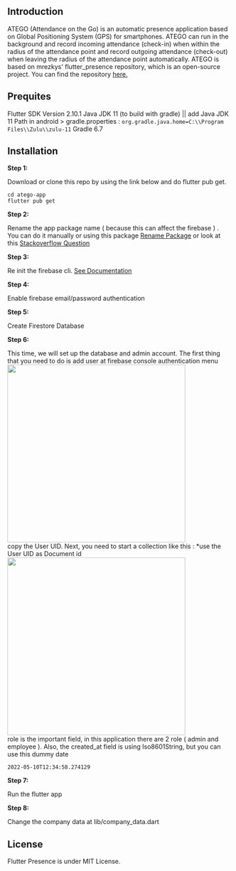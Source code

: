 ## Introduction

ATEGO (Attendance on the Go) is an automatic presence application based on Global Positioning System (GPS) for smartphones. ATEGO can run in the background and record incoming attendance (check-in) when within the radius of the attendance point and record outgoing attendance (check-out) when leaving the radius of the attendance point automatically. ATEGO is based on mrezkys' flutter_presence repository, which is an open-source project. You can find the repository <a href="https://github.com/mrezkys/flutter_presence/">here.</a>

[//]: # (## App Screenshot)

[//]: # ()
[//]: # (<img src="https://github.com/mrezkys/flutter_presence/blob/main/demo/banner.jpg" width="auto" height="auto" >)

[//]: # (<img src="https://github.com/mrezkys/flutter_presence/blob/main/demo/shot.jpg" width="auto" height="auto" >)

[//]: # (<img src="https://github.com/mrezkys/flutter_presence/blob/main/demo/details.jpg" width="auto" height="auto" >)

## Prequites

Flutter SDK Version 2.10.1
Java JDK 11 (to build with gradle) || add Java JDK 11 Path in android > gradle.properties : `org.gradle.java.home=C:\\Program Files\\Zulu\\zulu-11`
Gradle 6.7

## Installation

**Step 1:**

Download or clone this repo by using the link below and do flutter pub get.

```
cd atego-app
flutter pub get
```

**Step 2:**

Rename the app package name ( because this can affect the firebase ) . You can do it manually or using this package <a href="https://pub.dev/packages/rename">Rename Package</a> or look at this <a href="https://stackoverflow.com/questions/51534616/how-to-change-package-name-in-flutter">Stackoverflow Question</a>

**Step 3:**

Re init the firebase cli. <a href="https://firebase.google.com/docs/flutter/setup">See Documentation</a>

**Step 4:**

Enable firebase email/password authentication

**Step 5:**

Create Firestore Database

**Step 6:**

This time, we will set up the database and admin account. The first thing that you need to do is add user at firebase console authentication menu
<br><img src="https://github.com/mrezkys/flutter_presence/blob/main/demo/tutor/step 1.JPG" width="400" height="auto" ><br>
copy the User UID. Next, you need to start a collection like this : *use the User UID as Document id
<br><img src="https://github.com/mrezkys/flutter_presence/blob/main/demo/tutor/step 2.JPG" width="400" height="auto" ><br>
role is the important field, in this application there are 2 role ( admin and employee ). Also, the created_at field is using Iso8601String, but you can use this dummy date
```
2022-05-10T12:34:58.274129
```

**Step 7:**

Run the flutter app

**Step 8:**

Change the company data at lib/company_data.dart
## License
Flutter Presence is under MIT License.
